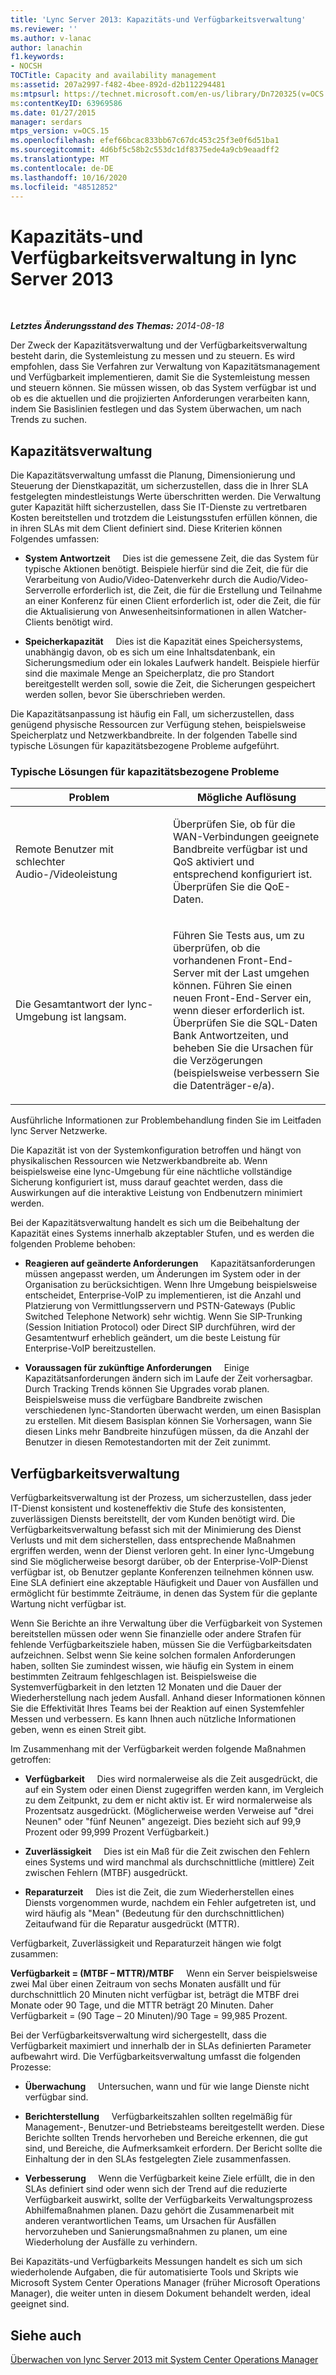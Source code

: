 ```yaml
---
title: 'Lync Server 2013: Kapazitäts-und Verfügbarkeitsverwaltung'
ms.reviewer: ''
ms.author: v-lanac
author: lanachin
f1.keywords:
- NOCSH
TOCTitle: Capacity and availability management
ms:assetid: 207a2997-f482-4bee-892d-d2b112294481
ms:mtpsurl: https://technet.microsoft.com/en-us/library/Dn720325(v=OCS.15)
ms:contentKeyID: 63969586
ms.date: 01/27/2015
manager: serdars
mtps_version: v=OCS.15
ms.openlocfilehash: efef66bcac833bb67c67dc453c25f3e0f6d51ba1
ms.sourcegitcommit: 4d6bf5c58b2c553dc1df8375ede4a9cb9eaadff2
ms.translationtype: MT
ms.contentlocale: de-DE
ms.lasthandoff: 10/16/2020
ms.locfileid: "48512852"
---
```

# <a name="capacity-and-availability-management-in-lync-server-2013"></a>Kapazitäts-und Verfügbarkeitsverwaltung in lync Server 2013

<div data-xmlns="http://www.w3.org/1999/xhtml">

<div class="topic" data-xmlns="http://www.w3.org/1999/xhtml" data-msxsl="urn:schemas-microsoft-com:xslt" data-cs="https://msdn.microsoft.com/">

<div data-asp="https://msdn2.microsoft.com/asp">



</div>

<div id="mainSection">

<div id="mainBody">

<span> </span>

_**Letztes Änderungsstand des Themas:** 2014-08-18_

Der Zweck der Kapazitätsverwaltung und der Verfügbarkeitsverwaltung besteht darin, die Systemleistung zu messen und zu steuern. Es wird empfohlen, dass Sie Verfahren zur Verwaltung von Kapazitätsmanagement und Verfügbarkeit implementieren, damit Sie die Systemleistung messen und steuern können. Sie müssen wissen, ob das System verfügbar ist und ob es die aktuellen und die projizierten Anforderungen verarbeiten kann, indem Sie Basislinien festlegen und das System überwachen, um nach Trends zu suchen.

<div>

## <a name="capacity-management"></a>Kapazitätsverwaltung

Die Kapazitätsverwaltung umfasst die Planung, Dimensionierung und Steuerung der Dienstkapazität, um sicherzustellen, dass die in Ihrer SLA festgelegten mindestleistungs Werte überschritten werden. Die Verwaltung guter Kapazität hilft sicherzustellen, dass Sie IT-Dienste zu vertretbaren Kosten bereitstellen und trotzdem die Leistungsstufen erfüllen können, die in ihren SLAs mit dem Client definiert sind. Diese Kriterien können Folgendes umfassen:

  - **System Antwortzeit**     Dies ist die gemessene Zeit, die das System für typische Aktionen benötigt. Beispiele hierfür sind die Zeit, die für die Verarbeitung von Audio/Video-Datenverkehr durch die Audio/Video-Serverrolle erforderlich ist, die Zeit, die für die Erstellung und Teilnahme an einer Konferenz für einen Client erforderlich ist, oder die Zeit, die für die Aktualisierung von Anwesenheitsinformationen in allen Watcher-Clients benötigt wird.

  - **Speicherkapazität**     Dies ist die Kapazität eines Speichersystems, unabhängig davon, ob es sich um eine Inhaltsdatenbank, ein Sicherungsmedium oder ein lokales Laufwerk handelt. Beispiele hierfür sind die maximale Menge an Speicherplatz, die pro Standort bereitgestellt werden soll, sowie die Zeit, die Sicherungen gespeichert werden sollen, bevor Sie überschrieben werden.

Die Kapazitätsanpassung ist häufig ein Fall, um sicherzustellen, dass genügend physische Ressourcen zur Verfügung stehen, beispielsweise Speicherplatz und Netzwerkbandbreite. In der folgenden Tabelle sind typische Lösungen für kapazitätsbezogene Probleme aufgeführt.

### <a name="typical-resolutions-for-capacity-related-issues"></a>Typische Lösungen für kapazitätsbezogene Probleme

<table>
<colgroup>
<col style="width: 50%" />
<col style="width: 50%" />
</colgroup>
<thead>
<tr class="header">
<th>Problem</th>
<th>Mögliche Auflösung</th>
</tr>
</thead>
<tbody>
<tr class="odd">
<td><p>Remote Benutzer mit schlechter Audio-/Videoleistung</p></td>
<td><p>Überprüfen Sie, ob für die WAN-Verbindungen geeignete Bandbreite verfügbar ist und QoS aktiviert und entsprechend konfiguriert ist. Überprüfen Sie die QoE-Daten.</p></td>
</tr>
<tr class="even">
<td><p>Die Gesamtantwort der lync-Umgebung ist langsam.</p></td>
<td><p>Führen Sie Tests aus, um zu überprüfen, ob die vorhandenen Front-End-Server mit der Last umgehen können. Führen Sie einen neuen Front-End-Server ein, wenn dieser erforderlich ist. Überprüfen Sie die SQL-Daten Bank Antwortzeiten, und beheben Sie die Ursachen für die Verzögerungen (beispielsweise verbessern Sie die Datenträger-e/a).</p></td>
</tr>
</tbody>
</table>


Ausführliche Informationen zur Problembehandlung finden Sie im Leitfaden lync Server Netzwerke.

Die Kapazität ist von der Systemkonfiguration betroffen und hängt von physikalischen Ressourcen wie Netzwerkbandbreite ab. Wenn beispielsweise eine lync-Umgebung für eine nächtliche vollständige Sicherung konfiguriert ist, muss darauf geachtet werden, dass die Auswirkungen auf die interaktive Leistung von Endbenutzern minimiert werden.

Bei der Kapazitätsverwaltung handelt es sich um die Beibehaltung der Kapazität eines Systems innerhalb akzeptabler Stufen, und es werden die folgenden Probleme behoben:

  - **Reagieren auf geänderte Anforderungen**     Kapazitätsanforderungen müssen angepasst werden, um Änderungen im System oder in der Organisation zu berücksichtigen. Wenn Ihre Umgebung beispielsweise entscheidet, Enterprise-VoIP zu implementieren, ist die Anzahl und Platzierung von Vermittlungsservern und PSTN-Gateways (Public Switched Telephone Network) sehr wichtig. Wenn Sie SIP-Trunking (Session Initiation Protocol) oder Direct SIP durchführen, wird der Gesamtentwurf erheblich geändert, um die beste Leistung für Enterprise-VoIP bereitzustellen.

  - **Voraussagen für zukünftige Anforderungen**     Einige Kapazitätsanforderungen ändern sich im Laufe der Zeit vorhersagbar. Durch Tracking Trends können Sie Upgrades vorab planen. Beispielsweise muss die verfügbare Bandbreite zwischen verschiedenen lync-Standorten überwacht werden, um einen Basisplan zu erstellen. Mit diesem Basisplan können Sie Vorhersagen, wann Sie diesen Links mehr Bandbreite hinzufügen müssen, da die Anzahl der Benutzer in diesen Remotestandorten mit der Zeit zunimmt.

</div>

<div>

## <a name="availability-management"></a>Verfügbarkeitsverwaltung

Verfügbarkeitsverwaltung ist der Prozess, um sicherzustellen, dass jeder IT-Dienst konsistent und kosteneffektiv die Stufe des konsistenten, zuverlässigen Diensts bereitstellt, der vom Kunden benötigt wird. Die Verfügbarkeitsverwaltung befasst sich mit der Minimierung des Dienst Verlusts und mit dem sicherstellen, dass entsprechende Maßnahmen ergriffen werden, wenn der Dienst verloren geht. In einer lync-Umgebung sind Sie möglicherweise besorgt darüber, ob der Enterprise-VoIP-Dienst verfügbar ist, ob Benutzer geplante Konferenzen teilnehmen können usw. Eine SLA definiert eine akzeptable Häufigkeit und Dauer von Ausfällen und ermöglicht für bestimmte Zeiträume, in denen das System für die geplante Wartung nicht verfügbar ist.

Wenn Sie Berichte an ihre Verwaltung über die Verfügbarkeit von Systemen bereitstellen müssen oder wenn Sie finanzielle oder andere Strafen für fehlende Verfügbarkeitsziele haben, müssen Sie die Verfügbarkeitsdaten aufzeichnen. Selbst wenn Sie keine solchen formalen Anforderungen haben, sollten Sie zumindest wissen, wie häufig ein System in einem bestimmten Zeitraum fehlgeschlagen ist. Beispielsweise die Systemverfügbarkeit in den letzten 12 Monaten und die Dauer der Wiederherstellung nach jedem Ausfall. Anhand dieser Informationen können Sie die Effektivität Ihres Teams bei der Reaktion auf einen Systemfehler Messen und verbessern. Es kann Ihnen auch nützliche Informationen geben, wenn es einen Streit gibt.

Im Zusammenhang mit der Verfügbarkeit werden folgende Maßnahmen getroffen:

  - **Verfügbarkeit**     Dies wird normalerweise als die Zeit ausgedrückt, die auf ein System oder einen Dienst zugegriffen werden kann, im Vergleich zu dem Zeitpunkt, zu dem er nicht aktiv ist. Er wird normalerweise als Prozentsatz ausgedrückt. (Möglicherweise werden Verweise auf "drei Neunen" oder "fünf Neunen" angezeigt. Dies bezieht sich auf 99,9 Prozent oder 99,999 Prozent Verfügbarkeit.)

  - **Zuverlässigkeit**     Dies ist ein Maß für die Zeit zwischen den Fehlern eines Systems und wird manchmal als durchschnittliche (mittlere) Zeit zwischen Fehlern (MTBF) ausgedrückt.

  - **Reparaturzeit**     Dies ist die Zeit, die zum Wiederherstellen eines Diensts vorgenommen wurde, nachdem ein Fehler aufgetreten ist, und wird häufig als "Mean" (Bedeutung für den durchschnittlichen) Zeitaufwand für die Reparatur ausgedrückt (MTTR).

Verfügbarkeit, Zuverlässigkeit und Reparaturzeit hängen wie folgt zusammen:

**Verfügbarkeit = (MTBF – MTTR)/MTBF**     Wenn ein Server beispielsweise zwei Mal über einen Zeitraum von sechs Monaten ausfällt und für durchschnittlich 20 Minuten nicht verfügbar ist, beträgt die MTBF drei Monate oder 90 Tage, und die MTTR beträgt 20 Minuten. Daher Verfügbarkeit = (90 Tage – 20 Minuten)/90 Tage = 99,985 Prozent.

Bei der Verfügbarkeitsverwaltung wird sichergestellt, dass die Verfügbarkeit maximiert und innerhalb der in SLAs definierten Parameter aufbewahrt wird. Die Verfügbarkeitsverwaltung umfasst die folgenden Prozesse:

  - **Überwachung**     Untersuchen, wann und für wie lange Dienste nicht verfügbar sind.

  - **Berichterstellung**     Verfügbarkeitszahlen sollten regelmäßig für Management-, Benutzer-und Betriebsteams bereitgestellt werden. Diese Berichte sollten Trends hervorheben und Bereiche erkennen, die gut sind, und Bereiche, die Aufmerksamkeit erfordern. Der Bericht sollte die Einhaltung der in den SLAs festgelegten Ziele zusammenfassen.

  - **Verbesserung**     Wenn die Verfügbarkeit keine Ziele erfüllt, die in den SLAs definiert sind oder wenn sich der Trend auf die reduzierte Verfügbarkeit auswirkt, sollte der Verfügbarkeits Verwaltungsprozess Abhilfemaßnahmen planen. Dazu gehört die Zusammenarbeit mit anderen verantwortlichen Teams, um Ursachen für Ausfällen hervorzuheben und Sanierungsmaßnahmen zu planen, um eine Wiederholung der Ausfälle zu verhindern.

Bei Kapazitäts-und Verfügbarkeits Messungen handelt es sich um sich wiederholende Aufgaben, die für automatisierte Tools und Skripts wie Microsoft System Center Operations Manager (früher Microsoft Operations Manager), die weiter unten in diesem Dokument behandelt werden, ideal geeignet sind.

</div>

<div>

## <a name="see-also"></a>Siehe auch


[Überwachen von lync Server 2013 mit System Center Operations Manager](lync-server-2013-monitoring-lync-server-with-system-center-operations-manager.md)  
  

</div>

</div>

<span> </span>

</div>

</div>

</div>

